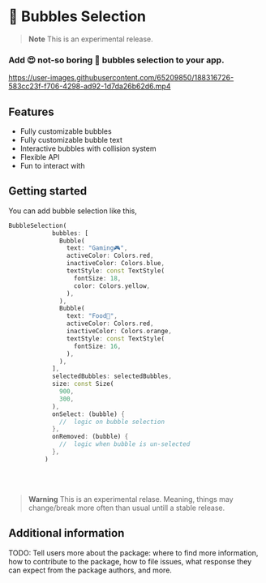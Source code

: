 # 🫧 Bubbles Selection


> **Note**
>  This is an experimental release.



### Add 😍 not-so boring 🫧 bubbles selection to your app.



https://user-images.githubusercontent.com/65209850/188316726-583cc23f-f706-4298-ad92-1d7da26b62d6.mp4






## Features

* Fully customizable bubbles
* Fully customizable bubble text
* Interactive bubbles with collision system 
* Flexible API
* Fun to interact with

## Getting started

You can add bubble selection like this, 

```DART
BubbleSelection(
            bubbles: [
              Bubble(
                text: "Gaming🎮",
                activeColor: Colors.red,
                inactiveColor: Colors.blue,
                textStyle: const TextStyle(
                  fontSize: 18,
                  color: Colors.yellow,
                ),
              ),
              Bubble(
                text: "Food🍔",
                activeColor: Colors.red,
                inactiveColor: Colors.orange,
                textStyle: const TextStyle(
                  fontSize: 16,
                ),
              ),
            ],
            selectedBubbles: selectedBubbles,
            size: const Size(
              900,
              300,
            ),
            onSelect: (bubble) {
              //  logic on bubble selection
            },
            onRemoved: (bubble) {
              //  logic when bubble is un-selected
            },
          )
```

<!-- ## Usage

TODO: Include short and useful examples for package users. Add longer examples
to `/example` folder. 

```dart
const like = 'sample';
``` -->

<br>
<br>

> **Warning**
> This is an experimental relase. Meaning, things may change/break more often than usual untill a stable release.

## Additional information

TODO: Tell users more about the package: where to find more information, how to 
contribute to the package, how to file issues, what response they can expect 
from the package authors, and more.
